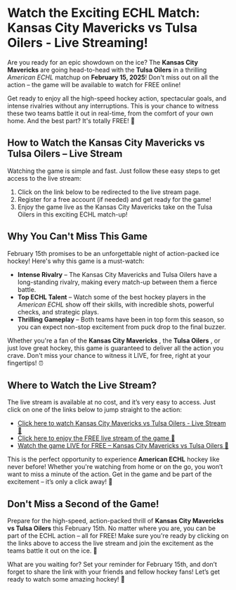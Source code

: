 # Watch the Exciting ECHL Match: Kansas City Mavericks vs Tulsa Oilers - Live Streaming!

Are you ready for an epic showdown on the ice? The **Kansas City Mavericks** are going head-to-head with the **Tulsa Oilers** in a thrilling _American ECHL_ matchup on **February 15, 2025**! Don't miss out on all the action – the game will be available to watch for FREE online!

Get ready to enjoy all the high-speed hockey action, spectacular goals, and intense rivalries without any interruptions. This is your chance to witness these two teams battle it out in real-time, from the comfort of your own home. And the best part? It's totally FREE! 🏒

## How to Watch the Kansas City Mavericks vs Tulsa Oilers – Live Stream

Watching the game is simple and fast. Just follow these easy steps to get access to the live stream:

1. Click on the link below to be redirected to the live stream page.
2. Register for a free account (if needed) and get ready for the game!
3. Enjoy the game live as the Kansas City Mavericks take on the Tulsa Oilers in this exciting ECHL match-up!

## Why You Can't Miss This Game

February 15th promises to be an unforgettable night of action-packed ice hockey! Here's why this game is a must-watch:

- **Intense Rivalry** – The Kansas City Mavericks and Tulsa Oilers have a long-standing rivalry, making every match-up between them a fierce battle.
- **Top ECHL Talent** – Watch some of the best hockey players in the _American ECHL_ show off their skills, with incredible shots, powerful checks, and strategic plays.
- **Thrilling Gameplay** – Both teams have been in top form this season, so you can expect non-stop excitement from puck drop to the final buzzer.

Whether you're a fan of the **Kansas City Mavericks** , the **Tulsa Oilers** , or just love great hockey, this game is guaranteed to deliver all the action you crave. Don't miss your chance to witness it LIVE, for free, right at your fingertips! ⏰

## Where to Watch the Live Stream?

The live stream is available at no cost, and it’s very easy to access. Just click on one of the links below to jump straight to the action:

- [Click here to watch Kansas City Mavericks vs Tulsa Oilers - Live Stream 🎥](https://tinyurl.com/livestreamfreeo?st=Kansas+City+Mavericks+vs+Tulsa+Oilers&si=ghc)
- [Click here to enjoy the FREE live stream of the game 🏒](https://tinyurl.com/livestreamfreeo?st=Kansas+City+Mavericks+vs+Tulsa+Oilers&si=ghc)
- [Watch the game LIVE for FREE – Kansas City Mavericks vs Tulsa Oilers 🥅](https://tinyurl.com/livestreamfreeo?st=Kansas+City+Mavericks+vs+Tulsa+Oilers&si=ghc)

This is the perfect opportunity to experience **American ECHL** hockey like never before! Whether you're watching from home or on the go, you won’t want to miss a minute of the action. Get in the game and be part of the excitement – it’s only a click away! 🙌

## Don't Miss a Second of the Game!

Prepare for the high-speed, action-packed thrill of **Kansas City Mavericks vs Tulsa Oilers** this February 15th. No matter where you are, you can be part of the ECHL action – all for FREE! Make sure you're ready by clicking on the links above to access the live stream and join the excitement as the teams battle it out on the ice. 🏒

What are you waiting for? Set your reminder for February 15th, and don’t forget to share the link with your friends and fellow hockey fans! Let’s get ready to watch some amazing hockey! 🎉
